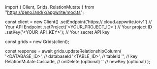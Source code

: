 import { Client, Grids, RelationMutate } from "https://deno.land/x/appwrite/mod.ts";

const client = new Client()
    .setEndpoint('https://<REGION>.cloud.appwrite.io/v1') // Your API Endpoint
    .setProject('<YOUR_PROJECT_ID>') // Your project ID
    .setKey('<YOUR_API_KEY>'); // Your secret API key

const grids = new Grids(client);

const response = await grids.updateRelationshipColumn(
    '<DATABASE_ID>', // databaseId
    '<TABLE_ID>', // tableId
    '', // key
    RelationMutate.Cascade, // onDelete (optional)
    '' // newKey (optional)
);
